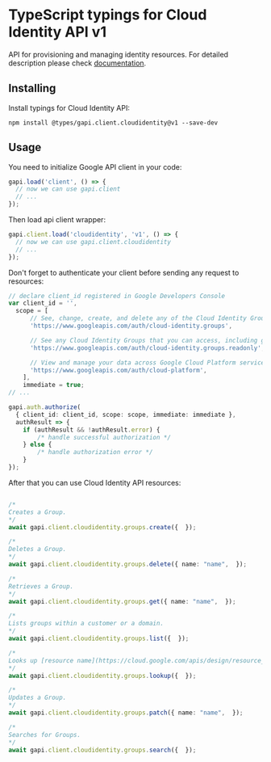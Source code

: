 # TypeScript typings for Cloud Identity API v1

API for provisioning and managing identity resources.
For detailed description please check [documentation](https://cloud.google.com/identity/).

## Installing

Install typings for Cloud Identity API:

```
npm install @types/gapi.client.cloudidentity@v1 --save-dev
```

## Usage

You need to initialize Google API client in your code:

```typescript
gapi.load('client', () => {
  // now we can use gapi.client
  // ...
});
```

Then load api client wrapper:

```typescript
gapi.client.load('cloudidentity', 'v1', () => {
  // now we can use gapi.client.cloudidentity
  // ...
});
```

Don't forget to authenticate your client before sending any request to resources:

```typescript
// declare client_id registered in Google Developers Console
var client_id = '',
  scope = [ 
      // See, change, create, and delete any of the Cloud Identity Groups that you can access, including the members of each group
      'https://www.googleapis.com/auth/cloud-identity.groups',

      // See any Cloud Identity Groups that you can access, including group members and their emails
      'https://www.googleapis.com/auth/cloud-identity.groups.readonly',

      // View and manage your data across Google Cloud Platform services
      'https://www.googleapis.com/auth/cloud-platform',
    ],
    immediate = true;
// ...

gapi.auth.authorize(
  { client_id: client_id, scope: scope, immediate: immediate },
  authResult => {
    if (authResult && !authResult.error) {
        /* handle successful authorization */
    } else {
        /* handle authorization error */
    }
});
```

After that you can use Cloud Identity API resources:

```typescript

/*
Creates a Group.
*/
await gapi.client.cloudidentity.groups.create({  });

/*
Deletes a Group.
*/
await gapi.client.cloudidentity.groups.delete({ name: "name",  });

/*
Retrieves a Group.
*/
await gapi.client.cloudidentity.groups.get({ name: "name",  });

/*
Lists groups within a customer or a domain.
*/
await gapi.client.cloudidentity.groups.list({  });

/*
Looks up [resource name](https://cloud.google.com/apis/design/resource_names) of a Group by its EntityKey.
*/
await gapi.client.cloudidentity.groups.lookup({  });

/*
Updates a Group.
*/
await gapi.client.cloudidentity.groups.patch({ name: "name",  });

/*
Searches for Groups.
*/
await gapi.client.cloudidentity.groups.search({  });
```
